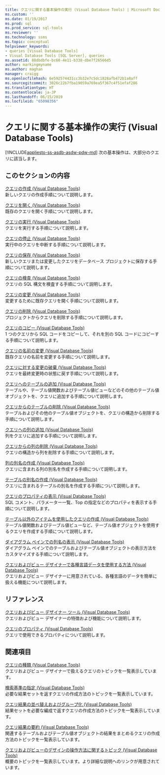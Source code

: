 ```yaml
---
title: クエリに関する基本操作の実行 (Visual Database Tools) | Microsoft Docs
ms.custom: ''
ms.date: 01/19/2017
ms.prod: sql
ms.prod_service: sql-tools
ms.reviewer: ''
ms.technology: ssms
ms.topic: conceptual
helpviewer_keywords:
- queries [Visual Database Tools]
- Visual Database Tools [SQL Server], queries
ms.assetid: 88dbdbfe-bc60-4e11-b338-dbe7f26566d5
author: markingmyname
ms.author: maghan
manager: craigg
ms.openlocfilehash: 6e592574431cc3b32e7c5dc1828afb472b1a8aff
ms.sourcegitcommit: 3026c22b7fba19059a769ea5f367c4f51efaf286
ms.translationtype: HT
ms.contentlocale: ja-JP
ms.lasthandoff: 06/15/2019
ms.locfileid: "65098356"
---
```

# <a name="perform-basic-operations-with-queries-visual-database-tools"></a>クエリに関する基本操作の実行 (Visual Database Tools)
[!INCLUDE[appliesto-ss-asdb-asdw-pdw-md](../../includes/appliesto-ss-asdb-asdw-pdw-md.md)]
次の基本操作は、大部分のクエリに該当します。  
  
## <a name="in-this-section"></a>このセクションの内容  
[クエリの作成 (Visual Database Tools)](../../ssms/visual-db-tools/create-queries-visual-database-tools.md)  
新しいクエリの作成手順について説明します。  
  
[クエリを開く (Visual Database Tools)](../../ssms/visual-db-tools/open-queries-visual-database-tools.md)  
既存のクエリを開く手順について説明します。  
  
[クエリの実行 (Visual Database Tools)](../../ssms/visual-db-tools/run-queries-visual-database-tools.md)  
クエリを実行する手順について説明します。  
  
[クエリの停止 (Visual Database Tools)](../../ssms/visual-db-tools/stop-a-query-visual-database-tools.md)  
実行中のクエリを中断する手順について説明します。  
  
[クエリの保存 (Visual Database Tools)](../../ssms/visual-db-tools/save-queries-visual-database-tools.md)  
新しいクエリまたは変更したクエリをデータベース プロジェクトに保存する手順について説明します。  
  
[クエリの検査 (Visual Database Tools)](../../ssms/visual-db-tools/verify-queries-visual-database-tools.md)  
クエリの SQL 構文を検査する手順について説明します。  
  
[クエリの変更 (Visual Database Tools)](../../ssms/visual-db-tools/modify-queries-visual-database-tools.md)  
変更するために既存クエリを開く手順について説明します。  
  
[クエリの削除 (Visual Database Tools)](../../ssms/visual-db-tools/delete-queries-visual-database-tools.md)  
プロジェクトからクエリを削除する手順について説明します。  
  
[クエリのコピー (Visual Database Tools)](../../ssms/visual-db-tools/copy-queries-visual-database-tools.md)  
1 つのクエリから SQL コードをコピーして、それを別の SQL コードにコピーする手順について説明します。  
  
[クエリの名前の変更 (Visual Database Tools)](../../ssms/visual-db-tools/rename-queries-visual-database-tools.md)  
既存クエリの名前を変更する手順について説明します。  
  
[クエリに対する変更の破棄 (Visual Database Tools)](../../ssms/visual-db-tools/discard-changes-made-to-queries-visual-database-tools.md)  
クエリを最終変更時の状態に戻す手順について説明します。  
  
[クエリへのテーブルの追加 (Visual Database Tools)](../../ssms/visual-db-tools/add-tables-to-queries-visual-database-tools.md)  
テーブルや、テーブル値関数およびテーブル値ビューなどのその他のテーブル値オブジェクトを、クエリに追加する手順について説明します。  
  
[クエリからのテーブルの削除 (Visual Database Tools)](../../ssms/visual-db-tools/remove-tables-from-queries-visual-database-tools.md)  
テーブルおよびその他のテーブル値オブジェクトを、クエリの構造から削除する手順について説明します。  
  
[クエリへの列の追加 (Visual Database Tools)](../../ssms/visual-db-tools/add-columns-to-queries-visual-database-tools.md)  
列をクエリに追加する手順について説明します。  
  
[クエリからの列の削除 (Visual Database Tools)](../../ssms/visual-db-tools/remove-columns-from-queries-visual-database-tools.md)  
クエリの構造から列を削除する手順について説明します。  
  
[列の別名の作成 (Visual Database Tools)](../../ssms/visual-db-tools/create-column-aliases-visual-database-tools.md)  
クエリに含まれる列の別名を作成する手順について説明します。  
  
[テーブルの別名の作成 (Visual Database Tools)](../../ssms/visual-db-tools/create-table-aliases-visual-database-tools.md)  
クエリに含まれるテーブルの別名を作成する手順について説明します。  
  
[クエリのプロパティの表示 (Visual Database Tools)](../../ssms/visual-db-tools/show-query-properties-visual-database-tools.md)  
SQL コメント、パラメーター一覧、Top の指定などのプロパティを表示する手順について説明します。  
  
[テーブル以外のアイテムを使用したクエリの作成 (Visual Database Tools)](../../ssms/visual-db-tools/create-queries-using-something-besides-a-table-visual-database-tools.md)  
テーブル値関数およびテーブル値ビューなど、テーブル値オブジェクトを使用するクエリを作成する手順について説明します。  
  
[ダイアグラム ペインでの列名の表示 (Visual Database Tools)](../../ssms/visual-db-tools/show-column-names-in-the-diagram-pane-visual-database-tools.md)  
ダイアグラム ペインでのテーブルおよびテーブル値オブジェクトの表示方法をカスタマイズする手順について説明します。  
  
[クエリおよびビュー デザイナーで各種言語データを使用する方法 (Visual Database Tools)](../../ssms/visual-db-tools/use-the-query-and-view-designer-with-international-data-visual-database-tools.md)  
クエリおよびビュー デザイナーに用意されている、各種言語のデータを簡単に扱える機能について説明します。  
  
## <a name="reference"></a>リファレンス  
[クエリおよびビュー デザイナー ツール (Visual Database Tools)](../../ssms/visual-db-tools/query-and-view-designer-tools-visual-database-tools.md)  
クエリおよびビュー デザイナーの特徴および機能について説明します。  
  
[クエリのプロパティ (Visual Database Tools)](../../ssms/visual-db-tools/query-properties-visual-database-tools.md)  
クエリで使用できるプロパティについて説明します。  
  
## <a name="related-sections"></a>関連項目  
[クエリの種類 (Visual Database Tools)](../../ssms/visual-db-tools/types-of-queries-visual-database-tools.md)  
クエリおよびビュー デザイナーで扱えるクエリのトピックを一覧表示しています。  
  
[検索基準の指定 (Visual Database Tools)](../../ssms/visual-db-tools/specify-search-criteria-visual-database-tools.md)  
必要な結果セットを返すクエリの作成方法のトピックを一覧表示しています。  
  
[クエリ結果の並べ替えおよびグループ化 (Visual Database Tools)](../../ssms/visual-db-tools/sort-and-group-query-results-visual-database-tools.md)  
結果セットを必要な編成で返すクエリの作成方法のトピックを一覧表示しています。  
  
[クエリ結果の要約 (Visual Database Tools)](../../ssms/visual-db-tools/summarize-query-results-visual-database-tools.md)  
関連するテーブルおよびテーブル値オブジェクトの結果をまとめるクエリの作成方法のトピックを一覧表示しています。  
  
[クエリおよびビューのデザインの操作方法に関するトピック (Visual Database Tools)](../../ssms/visual-db-tools/design-queries-and-views-how-to-topics-visual-database-tools.md)  
概要のトピックを一覧表示しています。より詳細な説明へのリンクが用意されています。  
  

